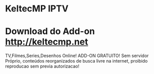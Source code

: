 # KeltecMP IPTV
# Download do Add-on http://keltecmp.net

TV,Filmes,Series,Desenhos Online!
ADD-ON GRATUITO! 
Sem servidor Próprio, conteúdos reorganizados de busca livre na internet, proibido reproducao sem previa autorizacao! 